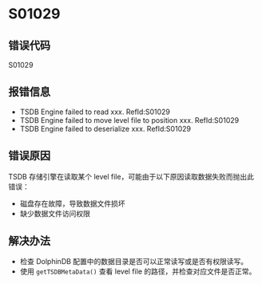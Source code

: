 # S01029

## 错误代码

S01029

## 报错信息

* TSDB Engine failed to read xxx. RefId:S01029
* TSDB Engine failed to move level file to position xxx. RefId:S01029
* TSDB Engine failed to deserialize xxx. RefId:S01029

## 错误原因

TSDB 存储引擎在读取某个 level file，可能由于以下原因读取数据失败而抛出此错误：

* 磁盘存在故障，导致数据文件损坏
* 缺少数据文件访问权限

## 解决办法

* 检查 DolphinDB 配置中的数据目录是否可以正常读写或是否有权限读写。
* 使用 `getTSDBMetaData()` 查看 level file 的路径，并检查对应文件是否正常。

